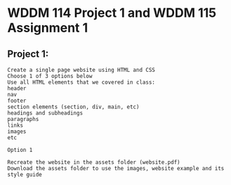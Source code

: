 # WDDM 114 Project 1 and WDDM 115 Assignment 1

## Project 1:

```
Create a single page website using HTML and CSS
Choose 1 of 3 options below
Use all HTML elements that we covered in class:
header
nav
footer
section elements (section, div, main, etc)
headings and subheadings
paragraphs
links
images
etc

Option 1

Recreate the website in the assets folder (website.pdf)
Download the assets folder to use the images, website example and its style guide

```
